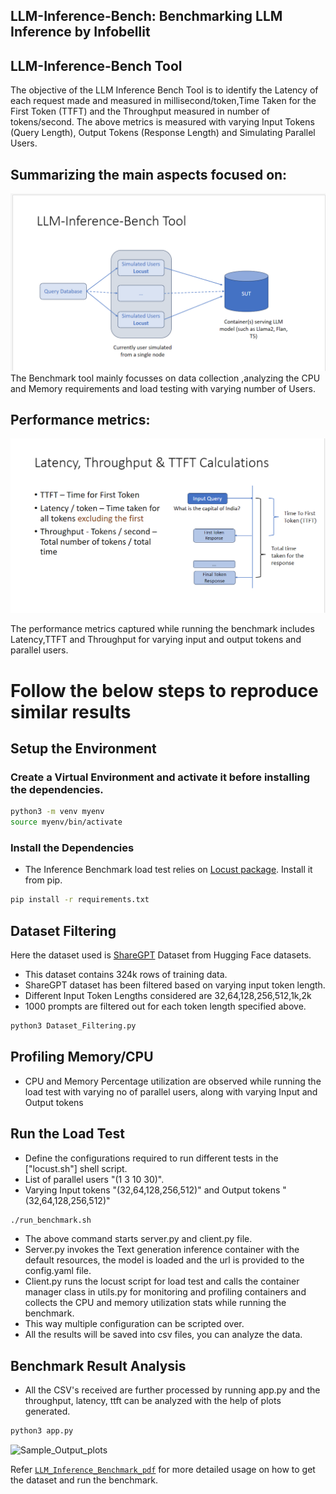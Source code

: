 ## LLM-Inference-Bench: Benchmarking LLM Inference by Infobellit

## LLM-Inference-Bench Tool

 The objective of the LLM Inference Bench Tool is to identify the Latency of each request made and measured in millisecond/token,Time Taken for the First Token (TTFT) and the Throughput measured in number of tokens/second. The above metrics is measured with varying Input Tokens (Query Length), Output Tokens (Response Length) and Simulating Parallel Users.

## Summarizing the main aspects focused on:


![Img](Assets/LLM_Inference_Bench_Tool.png)
The Benchmark tool mainly focusses on data collection ,analyzing the CPU and Memory requirements and load testing with varying number of Users.
## Performance metrics:

![Img](Assets/Parameters.png)

The performance metrics captured while running the benchmark includes Latency,TTFT and Throughput for varying input and output tokens and parallel users. 
# Follow the below steps to reproduce similar results

## Setup the Environment

### Create a Virtual Environment and activate it before installing the dependencies.
```bash
python3 -m venv myenv
source myenv/bin/activate
```

### Install the Dependencies
* The Inference Benchmark load test relies on [Locust package](https://locust.io/). Install it from pip.

```bash
pip install -r requirements.txt
```

## Dataset Filtering

Here the dataset used is [ShareGPT](https://huggingface.co/datasets/pvduy/sharegpt_alpaca_oa_vicuna_format/viewer/default/train?p=1) Dataset from Hugging Face datasets.
* This dataset contains 324k rows of training data.
* ShareGPT dataset has been filtered based on varying input token length.
* Different Input Token Lengths considered are 32,64,128,256,512,1k,2k
* 1000 prompts are filtered out for each token length specified above.

```bash
python3 Dataset_Filtering.py
```
## Profiling Memory/CPU

* CPU and Memory Percentage utilization are observed while running the load test with varying no of parallel users, along with varying Input and Output tokens

## Run the Load Test

* Define the configurations required to run different tests in the ["locust.sh"] shell script.
* List of parallel users "(1 3 10 30)".
* Varying Input tokens "(32,64,128,256,512)" and Output tokens "(32,64,128,256,512)"

```bash
./run_benchmark.sh
```
* The above command starts server.py and client.py file.
* Server.py invokes the Text generation inference container with the default resources, the model is loaded and the url is provided to the config.yaml file.
* Client.py runs the locust script for load test and calls the container manager class in utils.py for monitoring and profiling containers and collects the CPU and 
  memory utilization stats while running the benchmark. 
* This way multiple configuration can be scripted over.
* All the results will be saved into csv files, you can analyze the data.

## Benchmark Result Analysis

* All the CSV's received are further processed by running app.py and the throughput, latency, ttft can be analyzed with the help of plots generated.

```bash
python3 app.py
```

![Sample_Output_plots](https://github.com/Infobellit-Solutions-Pvt-Ltd/LLM-Inference-Benchmark/assets/154504188/5ff09150-f419-4963-ac15-b03a0e61c554)



Refer [`LLM_Inference_Benchmark_pdf`](Inference-Benchmark-tool-public.pdf) for more detailed usage on how to get the dataset and run the benchmark.
